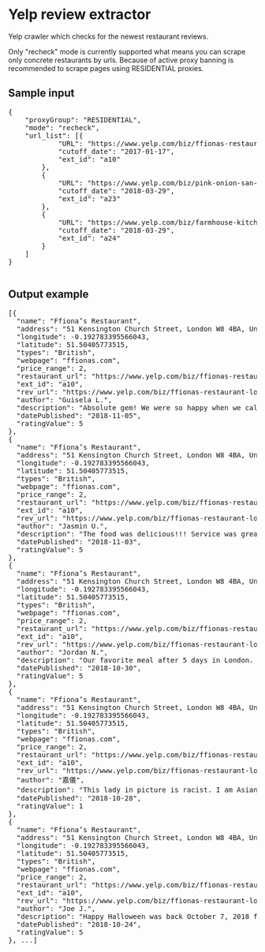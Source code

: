 # Yelp review extractor
Yelp crawler which checks for the newest restaurant reviews.

Only "recheck" mode is currently supported what means you can scrape only concrete restaurants by urls.
Because of active proxy banning is recommended to scrape pages using RESIDENTIAL proxies.

## Sample input

<pre>
{
    "proxyGroup": "RESIDENTIAL",
    "mode": "recheck",
    "url_list": [{
            "URL": "https://www.yelp.com/biz/ffionas-restaurant-london",
            "cutoff_date": "2017-01-17",
            "ext_id": "a10"
        },
        {
            "URL": "https://www.yelp.com/biz/pink-onion-san-francisco",
            "cutoff_date": "2018-03-29",
            "ext_id": "a23"
        },
        {
            "URL": "https://www.yelp.com/biz/farmhouse-kitchen-thai-cuisine-san-francisco",
            "cutoff_date": "2018-03-29",
            "ext_id": "a24"
        }
    ]
}

</pre>

## Output example

<pre>
[{
  "name": "Ffiona’s Restaurant",
  "address": "51 Kensington Church Street, London W8 4BA, United Kingdom",
  "longitude": -0.192783395566043,
  "latitude": 51.50405773515,
  "types": "British",
  "webpage": "ffionas.com",
  "price_range": 2,
  "restaurant_url": "https://www.yelp.com/biz/ffionas-restaurant-london",
  "ext_id": "a10",
  "rev_url": "https://www.yelp.com/biz/ffionas-restaurant-london?hrid=UNwAlHNkV6nWSOyzsGRZ_g",
  "author": "Guisela L.",
  "description": "Absolute gem! We were so happy when we called (last minute) for a reservation and got in. Down home cooking at a friendly budget and that takes your breath away! Ffiona was absolutely wonderful to us and we're a mixed couple of girls so I'm not sure about the complaints on discrimination. Word to the wise: listen to what is being offered, she means what she's saying if something is good or recommended. And, we're the travelers in her house so take it easy, enjoy some wine and order some delicious food, everything else will fall into place. We had so much fun we made a new friend for life. I'm so thrilled we decided to come in despite the few scary reviews. \n\nWe ordered: half bottle of white wine, fizzy water, scallops for appetizer, chicken Kiev, an assortment of sides, the special seafood stew, and last but not least, sticky toffee pudding. Everything is a must order.",
  "datePublished": "2018-11-05",
  "ratingValue": 5
},
{
  "name": "Ffiona’s Restaurant",
  "address": "51 Kensington Church Street, London W8 4BA, United Kingdom",
  "longitude": -0.192783395566043,
  "latitude": 51.50405773515,
  "types": "British",
  "webpage": "ffionas.com",
  "price_range": 2,
  "restaurant_url": "https://www.yelp.com/biz/ffionas-restaurant-london",
  "ext_id": "a10",
  "rev_url": "https://www.yelp.com/biz/ffionas-restaurant-london?hrid=0YIYWVM5O84RWBT8YN3lSQ",
  "author": "Jasmin U.",
  "description": "The food was delicious!!! Service was great!!! Best scallops I've ever had I highly recommend checking this place out if you are in town. You won't regret it!",
  "datePublished": "2018-11-03",
  "ratingValue": 5
},
{
  "name": "Ffiona’s Restaurant",
  "address": "51 Kensington Church Street, London W8 4BA, United Kingdom",
  "longitude": -0.192783395566043,
  "latitude": 51.50405773515,
  "types": "British",
  "webpage": "ffionas.com",
  "price_range": 2,
  "restaurant_url": "https://www.yelp.com/biz/ffionas-restaurant-london",
  "ext_id": "a10",
  "rev_url": "https://www.yelp.com/biz/ffionas-restaurant-london?hrid=D1zCTDCZNiwMBkmLnQvq3w",
  "author": "Jordan N.",
  "description": "Our favorite meal after 5 days in London. Highly recommend making a reservation. We walked in without one and got lucky because someone had just cancelled. The place is small and intimate, warm and inviting. Ffiona is friendly, and you can tell the locals go here. We started with the King Prawns which were delicious and flavorful. The chicken kiev is amazing, one of the best things I've ever eaten. We also got the steak and kidney pie which did not disappoint. The mash and greens were great too. No complaints and would definitely recommend this to anyone who wants a nice, hearty dinner in London.",
  "datePublished": "2018-10-30",
  "ratingValue": 5
},
{
  "name": "Ffiona’s Restaurant",
  "address": "51 Kensington Church Street, London W8 4BA, United Kingdom",
  "longitude": -0.192783395566043,
  "latitude": 51.50405773515,
  "types": "British",
  "webpage": "ffionas.com",
  "price_range": 2,
  "restaurant_url": "https://www.yelp.com/biz/ffionas-restaurant-london",
  "ext_id": "a10",
  "rev_url": "https://www.yelp.com/biz/ffionas-restaurant-london?hrid=er0z_wdSJ_5rXVZB0y-80Q",
  "author": "嘉儀",
  "description": "This lady in picture is racist. I am Asian. And I waited in the queue for the long time, but she only let others white people or family to go inside ( I know some didn't book) but let me alone. Even worse, a Middle East woman didn't make a reservation but came later than me but she let her in but ignored me and told me that there were no vacancy. We waited close to the door, but some other customers came in and there we're still gaps in the door, she was mad about that and shouted at me and my friends to close my door. Is this my responsibility to help you close the door if it's caused by others lady? If you want your customers to close the door. Why don't you be polite and I will feel more comfortable. This experience made me sad and disappointed, I wonder why where were still some people live in their small and unreasonable discrimination world？\n中国人不要来。这个餐厅服务员搞歧视。让中东人排在我们后面的还有白人先进（他们都是没有预约的），让我和我的朋友等了很久还不让我们坐下。告诉我们没有位子了。然后门是关不紧的，别人进来门没关好漏风，不是我们的问题，还很凶地让我帮她关上。服务态度极差！",
  "datePublished": "2018-10-28",
  "ratingValue": 1
},
{
  "name": "Ffiona’s Restaurant",
  "address": "51 Kensington Church Street, London W8 4BA, United Kingdom",
  "longitude": -0.192783395566043,
  "latitude": 51.50405773515,
  "types": "British",
  "webpage": "ffionas.com",
  "price_range": 2,
  "restaurant_url": "https://www.yelp.com/biz/ffionas-restaurant-london",
  "ext_id": "a10",
  "rev_url": "https://www.yelp.com/biz/ffionas-restaurant-london?hrid=qBpbNAV2bDauresMeJgOiA",
  "author": "Joe J.",
  "description": "Happy Halloween was back October 7, 2018 for dinner and it was again World Class with that touch only Ffiona can do. \nHad a fabulous veal chop with an amazing mushroom sauce OMG. Of course I had the amazing soup so fresh and that organic Parmesan salad with Ffiona's own fabulous dressing \nJust tying it makes me salivate in anticipation of my next visit!!!\nService was superb as usual and they got a new member of the family, she will fit right in so kind and genuine. All of what one would expect if there own mother was hosting a dinner. \nIF YOU HAVE NOT BEEN GO....... ITS NOT TO BE MISSED \n\nFfiona's is not to be missed if your in London it's so wonderfully amazing your want to skip the tours and just have a relaxing world class sup\n\n\n\n\nGoing tonight can't wait...24 October 2018 will update later or see y'all there\n\nAnother fabulous supper that only Ffiona can do!\nHad the second famous fish stew freshly made to order served piping hot as only the worlds best restaurant can do cannot express my delight with her Fabulous Seafood Stew like no other........brimming with fresh seafood OMG I ALREADY WANT MORE.........\n\nStarted with the super fresh organic Parmesan salad lightly topped with Ffiona's own House made salad dressing \n\nThen onto that seafood stew mouth is watering just thinking about it again\n\nCan't wait to get back to London next week for another visit \n\nOh almost forgot the best part of tonight was the service better than at home........gonna have to bring my mother if I can get her on the plane\n\nTill next week.......",
  "datePublished": "2018-10-24",
  "ratingValue": 5
}, ...]
</pre>

